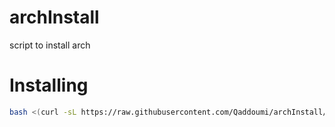 # archInstall
script to install arch

# Installing

```bash
bash <(curl -sL https://raw.githubusercontent.com/Qaddoumi/archInstall/main/archinstall.sh)
```

